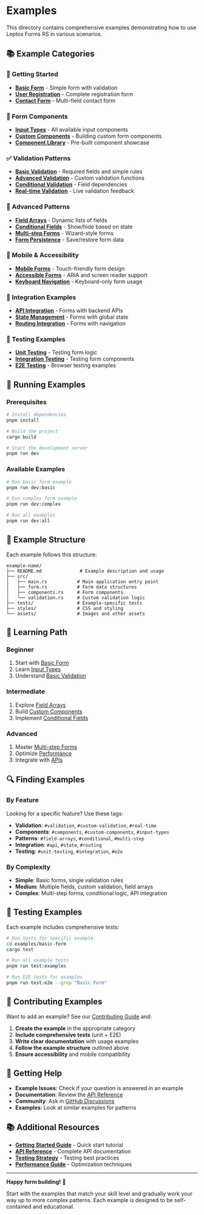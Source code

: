 # Examples

This directory contains comprehensive examples demonstrating how to use Leptos Forms RS in various scenarios.

## 📚 **Example Categories**

### **🚀 Getting Started**

- [**Basic Form**](./basic-form/) - Simple form with validation
- [**User Registration**](./user-registration/) - Complete registration form
- [**Contact Form**](./contact-form/) - Multi-field contact form

### **🎨 Form Components**

- [**Input Types**](./input-types/) - All available input components
- [**Custom Components**](./custom-components/) - Building custom form components
- [**Component Library**](./component-library/) - Pre-built component showcase

### **✅ Validation Patterns**

- [**Basic Validation**](./basic-validation/) - Required fields and simple rules
- [**Advanced Validation**](./advanced-validation/) - Custom validation functions
- [**Conditional Validation**](./conditional-validation/) - Field dependencies
- [**Real-time Validation**](./real-time-validation/) - Live validation feedback

### **🔄 Advanced Patterns**

- [**Field Arrays**](./field-arrays/) - Dynamic lists of fields
- [**Conditional Fields**](./conditional-fields/) - Show/hide based on state
- [**Multi-step Forms**](./multi-step-forms/) - Wizard-style forms
- [**Form Persistence**](./form-persistence/) - Save/restore form data

### **📱 Mobile & Accessibility**

- [**Mobile Forms**](./mobile-forms/) - Touch-friendly form design
- [**Accessible Forms**](./accessible-forms/) - ARIA and screen reader support
- [**Keyboard Navigation**](./keyboard-navigation/) - Keyboard-only form usage

### **🔧 Integration Examples**

- [**API Integration**](./api-integration/) - Forms with backend APIs
- [**State Management**](./state-management/) - Forms with global state
- [**Routing Integration**](./routing-integration/) - Forms with navigation

### **🧪 Testing Examples**

- [**Unit Testing**](./unit-testing/) - Testing form logic
- [**Integration Testing**](./integration-testing/) - Testing form components
- [**E2E Testing**](./e2e-testing/) - Browser testing examples

## 🚀 **Running Examples**

### **Prerequisites**

```bash
# Install dependencies
pnpm install

# Build the project
cargo build

# Start the development server
pnpm run dev
```

### **Available Examples**

```bash
# Run basic form example
pnpm run dev:basic

# Run complex form example
pnpm run dev:complex

# Run all examples
pnpm run dev:all
```

## 📖 **Example Structure**

Each example follows this structure:

```
example-name/
├── README.md              # Example description and usage
├── src/
│   ├── main.rs           # Main application entry point
│   ├── form.rs           # Form data structures
│   ├── components.rs     # Form components
│   └── validation.rs     # Custom validation logic
├── tests/                # Example-specific tests
├── styles/               # CSS and styling
└── assets/               # Images and other assets
```

## 🎯 **Learning Path**

### **Beginner**

1. Start with [Basic Form](./basic-form/)
2. Learn [Input Types](./input-types/)
3. Understand [Basic Validation](./basic-validation/)

### **Intermediate**

1. Explore [Field Arrays](./field-arrays/)
2. Build [Custom Components](./custom-components/)
3. Implement [Conditional Fields](./conditional-fields/)

### **Advanced**

1. Master [Multi-step Forms](./multi-step-forms/)
2. Optimize [Performance](./performance-optimization/)
3. Integrate with [APIs](./api-integration/)

## 🔍 **Finding Examples**

### **By Feature**

Looking for a specific feature? Use these tags:

- **Validation**: `#validation`, `#custom-validation`, `#real-time`
- **Components**: `#components`, `#custom-components`, `#input-types`
- **Patterns**: `#field-arrays`, `#conditional`, `#multi-step`
- **Integration**: `#api`, `#state`, `#routing`
- **Testing**: `#unit-testing`, `#integration`, `#e2e`

### **By Complexity**

- **Simple**: Basic forms, single validation rules
- **Medium**: Multiple fields, custom validation, field arrays
- **Complex**: Multi-step forms, conditional logic, API integration

## 🧪 **Testing Examples**

Each example includes comprehensive tests:

```bash
# Run tests for specific example
cd examples/basic-form
cargo test

# Run all example tests
pnpm run test:examples

# Run E2E tests for examples
pnpm run test:e2e --grep "Basic Form"
```

## 📝 **Contributing Examples**

Want to add an example? See our [Contributing Guide](../contributing.md) and:

1. **Create the example** in the appropriate category
2. **Include comprehensive tests** (unit + E2E)
3. **Write clear documentation** with usage examples
4. **Follow the example structure** outlined above
5. **Ensure accessibility** and mobile compatibility

## 🤝 **Getting Help**

- **Example Issues**: Check if your question is answered in an example
- **Documentation**: Review the [API Reference](../api-reference.md)
- **Community**: Ask in [GitHub Discussions](https://github.com/your-org/leptos-forms-rs/discussions)
- **Examples**: Look at similar examples for patterns

## 📚 **Additional Resources**

- [**Getting Started Guide**](../getting-started.md) - Quick start tutorial
- [**API Reference**](../api-reference.md) - Complete API documentation
- [**Testing Strategy**](../testing-strategy.md) - Testing best practices
- [**Performance Guide**](../performance-guide.md) - Optimization techniques

---

**Happy form building!** 🎉

Start with the examples that match your skill level and gradually work your way up to more complex patterns. Each example is designed to be self-contained and educational.
